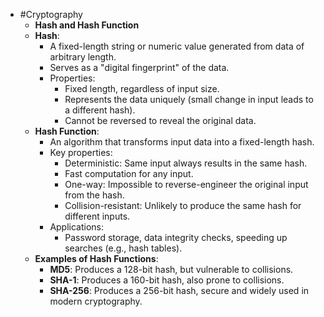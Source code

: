 - #Cryptography
	- **Hash and Hash Function**
	- **Hash**:
		- A fixed-length string or numeric value generated from data of arbitrary length.
		- Serves as a "digital fingerprint" of the data.
		- Properties:
			- Fixed length, regardless of input size.
			- Represents the data uniquely (small change in input leads to a different hash).
			- Cannot be reversed to reveal the original data.
	- **Hash Function**:
		- An algorithm that transforms input data into a fixed-length hash.
		- Key properties:
			- Deterministic: Same input always results in the same hash.
			- Fast computation for any input.
			- One-way: Impossible to reverse-engineer the original input from the hash.
			- Collision-resistant: Unlikely to produce the same hash for different inputs.
		- Applications:
			- Password storage, data integrity checks, speeding up searches (e.g., hash tables).
	- **Examples of Hash Functions**:
		- **MD5**: Produces a 128-bit hash, but vulnerable to collisions.
		- **SHA-1**: Produces a 160-bit hash, also prone to collisions.
		- **SHA-256**: Produces a 256-bit hash, secure and widely used in modern cryptography.